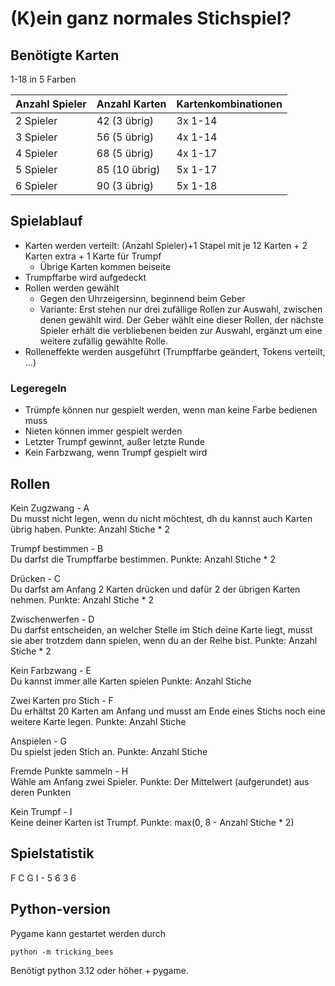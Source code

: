 
# (K)ein ganz normales Stichspiel?

## Benötigte Karten

1-18 in 5 Farben

|Anzahl Spieler | Anzahl Karten | Kartenkombinationen|
|---------------|---------------|--------------------|
|2 Spieler |	42 (3 übrig) |	3x 1-14|
|3 Spieler |	56 (5 übrig) |	4x 1-14|
|4 Spieler |	68 (5 übrig) |	4x 1-17|
|5 Spieler |	85 (10 übrig) |	5x 1-17|
|6 Spieler |	90 (3 übrig) |	5x 1-18|

## Spielablauf
- Karten werden verteilt: (Anzahl Spieler)+1 Stapel mit je 12 Karten + 2 Karten extra + 1 Karte für Trumpf
    - Übrige Karten kommen beiseite
- Trumpffarbe wird aufgedeckt
- Rollen werden gewählt
    - Gegen den Uhrzeigersinn, beginnend beim Geber
    - Variante: Erst stehen nur drei zufällige Rollen zur Auswahl, zwischen denen gewählt wird. Der Geber wählt eine dieser Rollen, der nächste Spieler erhält die verbliebenen beiden zur Auswahl, ergänzt um eine weitere zufällig gewählte Rolle.
- Rolleneffekte werden ausgeführt (Trumpffarbe geändert, Tokens verteilt, …)

### Legeregeln
- Trümpfe können nur gespielt werden, wenn man keine Farbe bedienen muss
- Nieten können immer gespielt werden
- Letzter Trumpf gewinnt, außer letzte Runde
- Kein Farbzwang, wenn Trumpf gespielt wird


## Rollen

Kein Zugzwang - A  
Du musst nicht legen, wenn du nicht möchtest, dh du kannst auch Karten übrig haben.
Punkte: Anzahl Stiche * 2

Trumpf bestimmen - B  
Du darfst die Trumpffarbe bestimmen.
Punkte: Anzahl Stiche * 2

Drücken - C  
Du darfst am Anfang 2 Karten drücken und dafür 2 der übrigen Karten nehmen.
Punkte: Anzahl Stiche * 2

Zwischenwerfen - D  
Du darfst entscheiden, an welcher Stelle im Stich deine Karte liegt, musst sie aber trotzdem dann spielen, wenn du an der Reihe bist.
Punkte: Anzahl Stiche * 2

Kein Farbzwang - E  
Du kannst immer alle Karten spielen
Punkte: Anzahl Stiche

Zwei Karten pro Stich - F  
Du erhältst 20 Karten am Anfang und musst am Ende eines Stichs noch eine weitere Karte legen.
Punkte: Anzahl Stiche

Anspielen - G  
Du spielst jeden Stich an.
Punkte: Anzahl Stiche

Fremde Punkte sammeln - H  
Wähle am Anfang zwei Spieler.
Punkte: Der Mittelwert (aufgerundet) aus deren Punkten

Kein Trumpf - I  
Keine deiner Karten ist Trumpf.
Punkte: max(0, 8 - Anzahl Stiche * 2)

## Spielstatistik
F C G I - 5 6 3 6

## Python-version

Pygame kann gestartet werden durch

```python -m tricking_bees```

Benötigt python 3.12 oder höher + pygame.
